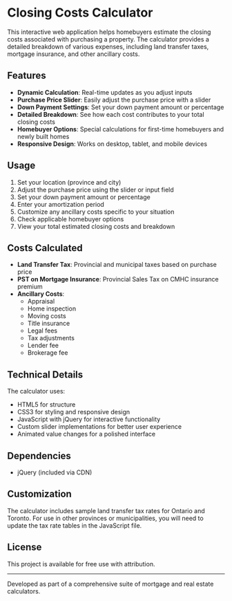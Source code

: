 # Closing Costs Calculator

This interactive web application helps homebuyers estimate the closing costs associated with purchasing a property. The calculator provides a detailed breakdown of various expenses, including land transfer taxes, mortgage insurance, and other ancillary costs.

## Features

- **Dynamic Calculation**: Real-time updates as you adjust inputs
- **Purchase Price Slider**: Easily adjust the purchase price with a slider
- **Down Payment Settings**: Set your down payment amount or percentage
- **Detailed Breakdown**: See how each cost contributes to your total closing costs
- **Homebuyer Options**: Special calculations for first-time homebuyers and newly built homes
- **Responsive Design**: Works on desktop, tablet, and mobile devices

## Usage

1. Set your location (province and city)
2. Adjust the purchase price using the slider or input field
3. Set your down payment amount or percentage
4. Enter your amortization period
5. Customize any ancillary costs specific to your situation
6. Check applicable homebuyer options
7. View your total estimated closing costs and breakdown

## Costs Calculated

- **Land Transfer Tax**: Provincial and municipal taxes based on purchase price
- **PST on Mortgage Insurance**: Provincial Sales Tax on CMHC insurance premium
- **Ancillary Costs**:
  - Appraisal
  - Home inspection
  - Moving costs
  - Title insurance
  - Legal fees
  - Tax adjustments
  - Lender fee
  - Brokerage fee

## Technical Details

The calculator uses:
- HTML5 for structure
- CSS3 for styling and responsive design
- JavaScript with jQuery for interactive functionality
- Custom slider implementations for better user experience
- Animated value changes for a polished interface

## Dependencies

- jQuery (included via CDN)

## Customization

The calculator includes sample land transfer tax rates for Ontario and Toronto. For use in other provinces or municipalities, you will need to update the tax rate tables in the JavaScript file.

## License

This project is available for free use with attribution.

---

Developed as part of a comprehensive suite of mortgage and real estate calculators. 